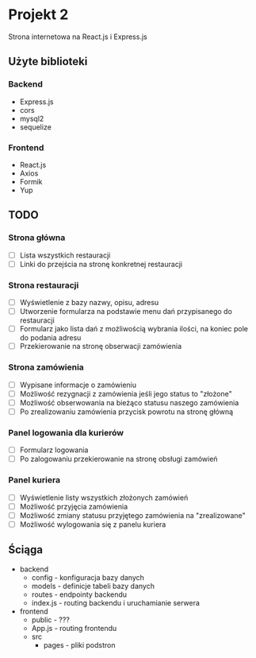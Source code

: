 # Projekt 2

Strona internetowa na React.js i Express.js

## Użyte biblioteki

### Backend

- Express.js
- cors
- mysql2
- sequelize

### Frontend

- React.js
- Axios
- Formik
- Yup

## TODO

### Strona główna

- [ ] Lista wszystkich restauracji
- [ ] Linki do przejścia na stronę konkretnej restauracji

### Strona restauracji

- [ ] Wyświetlenie z bazy nazwy, opisu, adresu
- [ ] Utworzenie formularza na podstawie menu dań przypisanego do restauracji
- [ ] Formularz jako lista dań z możliwością wybrania ilości, na koniec pole do podania adresu
- [ ] Przekierowanie na stronę obserwacji zamówienia

### Strona zamówienia

- [ ] Wypisane informacje o zamówieniu
- [ ] Możliwość rezygnacji z zamówienia jeśli jego status to "złożone"
- [ ] Możliwość obserwowania na bieżąco statusu naszego zamówienia
- [ ] Po zrealizowaniu zamówienia przycisk powrotu na stronę główną

### Panel logowania dla kurierów

- [ ] Formularz logowania
- [ ] Po zalogowaniu przekierowanie na stronę obsługi zamówień

### Panel kuriera

- [ ] Wyświetlenie listy wszystkich złożonych zamówień
- [ ] Możliwość przyjęcia zamówienia
- [ ] Możliwość zmiany statusu przyjętego zamówienia na "zrealizowane"
- [ ] Możliwość wylogowania się z panelu kuriera

## Ściąga

- backend
  - config - konfiguracja bazy danych
  - models - definicje tabeli bazy danych
  - routes - endpointy backendu
  - index.js - routing backendu i uruchamianie serwera
- frontend
  - public - ???
  - App.js - routing frontendu
  - src
    - pages - pliki podstron
